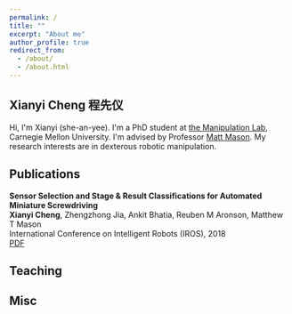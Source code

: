 ```yaml
---
permalink: /
title: ""
excerpt: "About me"
author_profile: true
redirect_from:
  - /about/
  - /about.html
---
```


Xianyi Cheng 程先仪
-----

Hi, I'm Xianyi (she-an-yee). I'm a PhD student at [the Manipulation Lab](http://mlab.ri.cmu.edu), Carnegie Mellon University. I'm advised by Professor [Matt Mason](http://www.cs.cmu.edu/~mason/). My research interests are in dexterous robotic manipulation.

## Publications

**Sensor Selection and Stage & Result Classifications for Automated Miniature Screwdriving** \
**Xianyi Cheng**, Zhengzhong Jia, Ankit Bhatia, Reuben M Aronson, Matthew T Mason \
International Conference on Intelligent Robots (IROS), 2018 \
[PDF](https://xianyicheng.github.io/files/cheng_iros18.pdf)

## Teaching 

## Misc